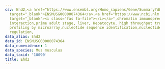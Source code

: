 ```yaml
---
csv: Ehd2,<a href="https://www.ensembl.org/Homo_sapiens/Gene/Summary?db=core;g=ENSMUSG00000074364"
  target="_blank">ENSMUSG00000074364</a>,<a href="https://www.ncbi.nlm.nih.gov/pubmed/23834426"
  target="_blank"><i class="fas fa-file"></i></a>",chromatin immunoprecipitation assay,direct
  interaction,prime adult stage, liver, Hepatocyte, high throughput transcription
  profiling by microarray,nucleotide sequence identification,nucleotide sequence identification,transcriptional
  regulation,
data_alias: Ehd2
data_id: ENSMUSG00000074364
data_numevidence: 1
data_species: Mus musculus
data_taxid: '10090'
title: Ehd2
---
```

